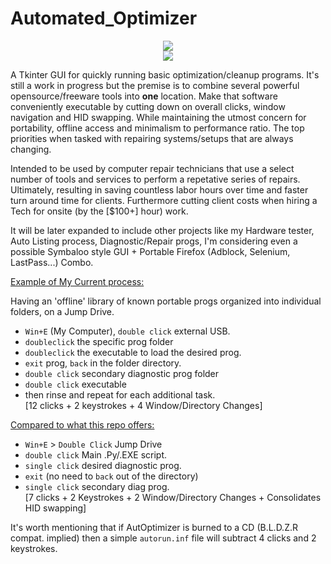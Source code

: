 # Automated_Optimizer
<p align="center">
<img src='http://s14.postimg.org/gi6hyvyld/readmeicon.png'><br>
<img src='http://s14.postimg.org/ywh12vaw1/Repair_Progs.png'></br>
</p>
A Tkinter GUI for quickly running basic optimization/cleanup programs. It's still a work in progress but the premise is to combine several powerful opensource/freeware tools into <b>one</b> location. Make that software conveniently executable by cutting down on overall clicks, window navigation and HID swapping. While maintaining the utmost concern for portability, offline access and minimalism to performance ratio. The top priorities when tasked with repairing systems/setups that are always changing.

Intended to be used by computer repair technicians that use a select number of tools and services to perform a repetative series of repairs. Ultimately, resulting in saving countless labor hours over time and faster turn around time for clients. Furthermore cutting client costs when hiring a Tech for onsite (by the [$100+] hour) work.

It will be later expanded to include other projects like my Hardware tester, Auto Listing process, Diagnostic/Repair progs, I'm considering even a possible Symbaloo style GUI + Portable Firefox (Adblock, Selenium, LastPass...) Combo.

<u>Example of My Current process:</u>

Having an 'offline' library of known portable progs organized into individual folders, on a Jump Drive. <br>
* `Win+E` (My Computer), `double click` external USB.
* `doubleclick` the specific prog folder<br>
* `doubleclick` the executable to load the desired prog.<br>
* `exit` prog, `back` in the folder directory.
* `double click` secondary diagnostic prog folder
* `double click` executable
* then rinse and repeat for each additional task. <br>
[12 clicks + 2 keystrokes + 4 Window/Directory Changes]

<u>Compared to what this repo offers:</u><br>

* `Win+E` > `Double Click` Jump Drive
* `double click` Main .Py/.EXE script.
* `single click` desired diagnostic prog.
* `exit` (no need to `back` out of the directory)
* `single click` secondary diag prog.<br>
[7 clicks + 2 Keystrokes + 2 Window/Directory Changes + Consolidates HID swapping]

It's worth mentioning that if AutOptimizer is burned to a CD (B.L.D.Z.R compat. implied) then a simple `autorun.inf` file will subtract 4 clicks and 2 keystrokes.

